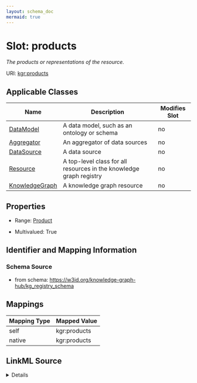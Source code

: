 ```yaml
---
layout: schema_doc
mermaid: true
---
```




# Slot: products


_The products or representations of the resource._





URI: [kgr:products](https://w3id.org/bridge2ai/data-sheets-schema/products)



<!-- no inheritance hierarchy -->





## Applicable Classes

| Name | Description | Modifies Slot |
| --- | --- | --- |
| [DataModel](DataModel.html) | A data model, such as an ontology or schema |  no  |
| [Aggregator](Aggregator.html) | An aggregator of data sources |  no  |
| [DataSource](DataSource.html) | A data source |  no  |
| [Resource](Resource.html) | A top-level class for all resources in the knowledge graph registry |  no  |
| [KnowledgeGraph](KnowledgeGraph.html) | A knowledge graph resource |  no  |







## Properties

* Range: [Product](Product.html)

* Multivalued: True





## Identifier and Mapping Information







### Schema Source


* from schema: https://w3id.org/knowledge-graph-hub/kg_registry_schema




## Mappings

| Mapping Type | Mapped Value |
| ---  | ---  |
| self | kgr:products |
| native | kgr:products |




## LinkML Source

<details>
```yaml
name: products
description: The products or representations of the resource.
from_schema: https://w3id.org/knowledge-graph-hub/kg_registry_schema
rank: 1000
alias: products
owner: Resource
domain_of:
- Resource
range: Product
multivalued: true
inlined: true
inlined_as_list: true

```
</details>
